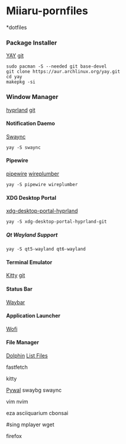 # Miiaru-pornfiles
*dotfiles

### Package Installer
[YAY](https://aur.archlinux.org/packages/yay)
[git](https://github.com/Jguer/yay?tab=readme-ov-file)
```
sudo pacman -S --needed git base-devel
git clone https://aur.archlinux.org/yay.git
cd yay
makepkg -si
```

### Window Manager
[hyprland](https://hyprland.org/)
[git](https://github.com/hyprwm/Hyprland)

#### Notification Daemo
[Swaync](https://github.com/ErikReider/SwayNotificationCenter)
```
yay -S swaync
```

#### Pipewire
[pipewire](https://www.pipewire.org/)
[wireplumber](https://wiki.archlinux.org/title/WirePlumber)
```
yay -S pipewire wireplumber
```

#### XDG Desktop Portal
[xdg-desktop-portal-hyprland]()
```
yay -S xdg-desktop-portal-hyprland-git
```

##### Qt Wayland Support
```
yay -S qt5-wayland qt6-wayland
```







#### Terminal Emulator
[Kitty](https://sw.kovidgoyal.net/kitty/)
[git](https://github.com/kovidgoyal/kitty)

#### Status Bar
[Waybar](https://github.com/Alexays/Waybar)

#### Application Launcher
[Wofi](https://hg.sr.ht/~scoopta/wofi)

#### File Manager
[Dolphin](https://apps.kde.org/dolphin/)
[List Files](https://github.com/gokcehan/lf/tree/master)

fastfetch

kitty


[Pywal](https://github.com/dylanaraps/pywal)
swaybg
swaync

vim
nvim

eza
asciiquarium
cbonsai

#sing
mplayer
wget

firefox
